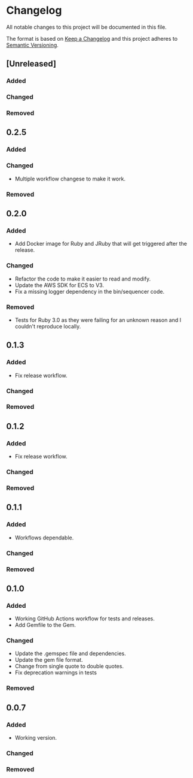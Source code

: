 # Changelog
All notable changes to this project will be documented in this file.

The format is based on [Keep a Changelog](http://keepachangelog.com/en/1.0.0/)
and this project adheres to [Semantic
Versioning](http://semver.org/spec/v2.0.0.html).

## [Unreleased]
### Added
### Changed
### Removed

## 0.2.5
### Added
### Changed
- Multiple workflow changese to make it work.
### Removed

## 0.2.0
### Added
- Add Docker image for Ruby and JRuby that will get triggered after the release.
### Changed
- Refactor the code to make it easier to read and modify.
- Update the AWS SDK for ECS to V3.
- Fix a missing logger dependency in the bin/sequencer code.
### Removed
- Tests for Ruby 3.0 as they were failing for an unknown reason and I couldn't
  reproduce locally.

## 0.1.3
### Added
- Fix release workflow.
### Changed
### Removed

## 0.1.2
### Added
- Fix release workflow.
### Changed
### Removed

## 0.1.1
### Added
- Workflows dependable.
### Changed
### Removed

## 0.1.0
### Added
- Working GitHub Actions workflow for tests and releases.
- Add Gemfile to the Gem.
### Changed
- Update the .gemspec file and dependencies.
- Update the gem file format.
- Change from single quote to double quotes.
- Fix deprecation warnings in tests
### Removed

## 0.0.7
### Added
- Working version.
### Changed
### Removed
